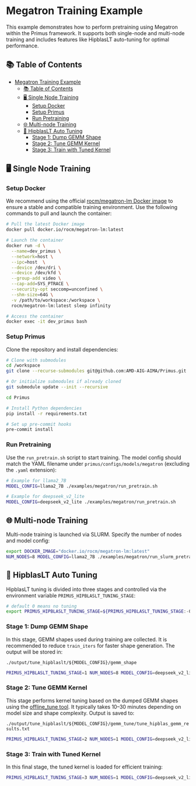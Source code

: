 # Megatron Training Example

This example demonstrates how to perform pretraining using Megatron within the Primus framework. It supports both single-node and multi-node training and includes features like HipblasLT auto-tuning for optimal performance.


## 📚 Table of Contents
- [Megatron Training Example](#megatron-training-example)
  - [📚 Table of Contents](#-table-of-contents)
  - [🖥️ Single Node Training](#️-single-node-training)
    - [Setup Docker](#setup-docker)
    - [Setup Primus](#setup-primus)
    - [Run Pretraining](#run-pretraining)
  - [🌐 Multi-node Training](#-multi-node-training)
  - [🔧 HipblasLT Auto Tuning](#-hipblaslt-auto-tuning)
    - [Stage 1: Dump GEMM Shape](#stage-1-dump-gemm-shape)
    - [Stage 2: Tune GEMM Kernel](#stage-2-tune-gemm-kernel)
    - [Stage 3: Train with Tuned Kernel](#stage-3-train-with-tuned-kernel)


## 🖥️ Single Node Training

### Setup Docker
We recommend using the official [rocm/megatron-lm Docker image](https://hub.docker.com/r/rocm/megatron-lm) to ensure a stable and compatible training environment. Use the following commands to pull and launch the container:

```bash
# Pull the latest Docker image
docker pull docker.io/rocm/megatron-lm:latest

# Launch the container
docker run -d \
  --name=dev_primus \
  --network=host \
  --ipc=host  \
  --device /dev/dri \
  --device /dev/kfd \
  --group-add video \
  --cap-add=SYS_PTRACE \
  --security-opt seccomp=unconfined \
  --shm-size=64G \
  -v /path/to/workspace:/workspace \
  rocm/megatron-lm:latest sleep infinity

# Access the container
docker exec -it dev_primus bash
```

### Setup Primus
Clone the repository and install dependencies:

```bash
# Clone with submodules
cd /workspace
git clone --recurse-submodules git@github.com:AMD-AIG-AIMA/Primus.git

# Or initialize submodules if already cloned
git submodule update --init --recursive

cd Primus

# Install Python dependencies
pip install -r requirements.txt

# Set up pre-commit hooks
pre-commit install
```

### Run Pretraining
Use the `run_pretrain.sh` script to start training. The model config should match the YAML filename under `primus/configs/models/megatron` (excluding the `.yaml` extension):

```bash
# Example for llama2_7B
MODEL_CONFIG=llama2_7B ./examples/megatron/run_pretrain.sh

# Example for deepseek_v2_lite
MODEL_CONFIG=deepseek_v2_lite ./examples/megatron/run_pretrain.sh
```

## 🌐 Multi-node Training
Multi-node training is launched via SLURM. Specify the number of nodes and model config:

```bash
export DOCKER_IMAGE="docker.io/rocm/megatron-lm:latest"
NUM_NODES=8 MODEL_CONFIG=llama2_7B ./examples/megatron/run_slurm_pretrain.sh
```

## 🔧 HipblasLT Auto Tuning
HipblasLT tuning is divided into three stages and controlled via the environment variable `PRIMUS_HIPBLASLT_TUNING_STAGE`:

```bash
# default 0 means no tuning
export PRIMUS_HIPBLASLT_TUNING_STAGE=${PRIMUS_HIPBLASLT_TUNING_STAGE:-0}
```

### Stage 1: Dump GEMM Shape
In this stage, GEMM shapes used during training are collected. It is recommended to reduce `train_iters` for faster shape generation. The output will be stored in:

```./output/tune_hipblaslt/${MODEL_CONFIG}/gemm_shape```

```bash
PRIMUS_HIPBLASLT_TUNING_STAGE=1 NUM_NODES=8 MODEL_CONFIG=deepseek_v2_lite bash ./examples/megatron/run_slurm_pretrain.sh
```

### Stage 2: Tune GEMM Kernel
This stage performs kernel tuning based on the dumped GEMM shapes using the [offline_tune tool](https://github.com/AMD-AIG-AIMA/Primus/tree/main/examples/offline_tune). It typically takes 10–30 minutes depending on model size and shape complexity. Output is saved to:

```./output/tune_hipblaslt/${MODEL_CONFIG}/gemm_tune/tune_hipblas_gemm_results.txt```

```bash
PRIMUS_HIPBLASLT_TUNING_STAGE=2 NUM_NODES=1 MODEL_CONFIG=deepseek_v2_lite bash ./examples/megatron/run_slurm_pretrain.sh
```

### Stage 3: Train with Tuned Kernel
In this final stage, the tuned kernel is loaded for efficient training:

```bash
PRIMUS_HIPBLASLT_TUNING_STAGE=3 NUM_NODES=1 MODEL_CONFIG=deepseek_v2_lite bash ./examples/megatron/run_slurm_pretrain.sh
```
